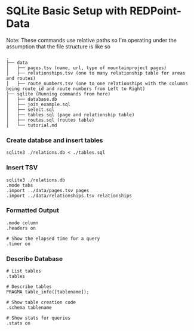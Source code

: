 # SQLite Basic Setup with REDPoint-Data

Note: These commands use relative paths so I'm operating under the assumption that the file structure is like so

```
.
├── data
│   ├── pages.tsv (name, url, type of mountainproject pages)
│   ├── relationships.tsv (one to many relationship table for areas and routes)
│   ├── route_numbers.tsv (one to one relationships with the columns being route_id and route numbers from Left to Right)
├── sqlite (Running commands from here)
│   ├── database.db
│   ├── join_example.sql
│   ├── select.sql
│   ├── tables.sql (page and relationship table)
│   ├── routes.sql (routes table)
│   └── tutorial.md
```

### Create databse and insert tables
`sqlite3 ./relations.db < ./tables.sql`

### Insert TSV
```
sqlite3 ./relations.db
.mode tabs
.import ../data/pages.tsv pages
.import ../data/relationships.tsv relationships
```

### Formatted Output
```
.mode column
.headers on

# Show the elapsed time for a query
.timer on
```

### Describe Database
```
# List tables
.tables

# Describe tables
PRAGMA table_info([tablename]);

# Show table creation code
.schema tablename

# Show stats for queries
.stats on
```
